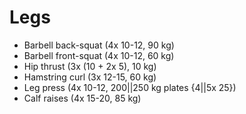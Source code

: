 # Legs
* Barbell back-squat (4x 10-12, 90 kg)
* Barbell front-squat (4x 10-12, 60 kg)
* Hip thrust (3x (10 + 2x 5), 10 kg)
* Hamstring curl (3x 12-15, 60 kg)
* Leg press (4x 10-12, 200||250 kg plates {4||5x 25})
* Calf raises (4x 15-20, 85 kg)
